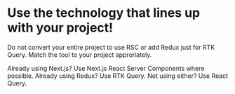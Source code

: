 # Use the technology that lines up with your project!

Do not convert your entire project to use RSC or add Redux just for RTK Query. Match the tool to your project approriately.

Already using Next.js? Use Next.js React Server Components where possible.
Already using Redux? Use RTK Query.
Not using either? Use React Query.
